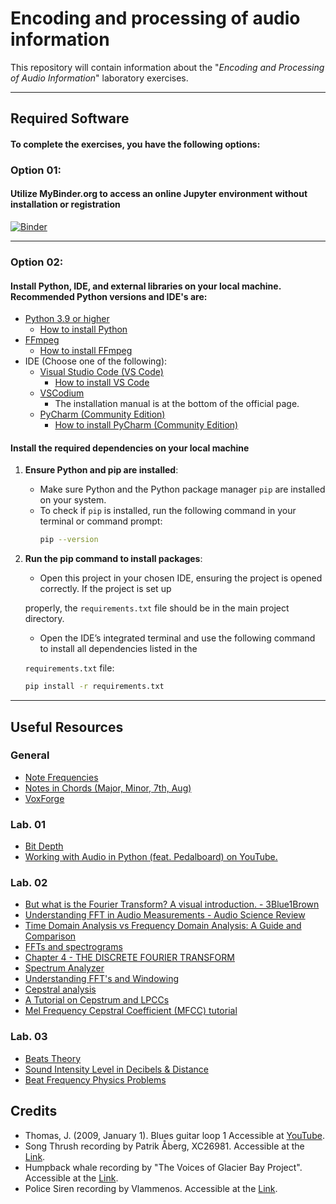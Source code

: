 # Encoding and processing of audio information

This repository will contain information about the "*Encoding and Processing of Audio Information*" laboratory exercises.

---

## Required Software
#### To complete the exercises, you have the following options:

### Option 01:
#### Utilize MyBinder.org to access an online Jupyter environment without installation or registration

[![Binder](https://mybinder.org/badge_logo.svg)](https://mybinder.org/v2/gh/konstakostov/Encoding-and-processing-of-audio-information/HEAD)

---

### Option 02:
#### Install Python, IDE, and external libraries on your local machine. Recommended Python versions and IDE's are:
- <a href="https://www.python.org/downloads/">Python 3.9 or higher</a>
	- <a href="https://realpython.com/installing-python/#windows-how-to-check-or-get-python">How to install Python</a> 
- <a href="https://ffmpeg.org/download.html">FFmpeg</a>
	- <a href="https://www.hostinger.com/tutorials/how-to-install-ffmpeg">How to install FFmpeg</a>
- IDE (Choose one of the following):
	- <a href="https://code.visualstudio.com">Visual Studio Code (VS Code)</a>
		- <a href="https://code.visualstudio.com/docs/setup/setup-overview">How to install VS Code</a> 
	- <a href="https://vscodium.com">VSCodium</a>
		- The installation manual is at the bottom of the official page.
	- <a href="https://www.jetbrains.com/pycharm/download/">PyCharm (Community Edition)</a>
		- <a href="https://www.jetbrains.com/help/pycharm/installation-guide.html#silent">How to install PyCharm (Community Edition)</a> 

#### Install the required dependencies on your local machine

1. **Ensure Python and pip are installed**:
   - Make sure Python and the Python package manager `pip` are installed on your system.
   - To check if `pip` is installed, run the following command in your terminal or command prompt:
     ```bash
     pip --version
     ```

2. **Run the pip command to install packages**:
   - <p>Open this project in your chosen IDE, ensuring the project is opened correctly. If the project is set up 
   properly, the `requirements.txt` file should be in the main project directory.</p>
   - <p>Open the IDE’s integrated terminal and use the following command to install all dependencies listed in the 
   `requirements.txt` file:</p>
   ```bash
   pip install -r requirements.txt
   ```

---

## Useful Resources
### General
- <a href="https://muted.io/note-frequencies/">Note Frequencies</a>
- <a href="https://www.michael-thomas.com/music/class/chords_notesinchords.htm">Notes in Chords (Major, Minor, 7th, Aug)</a>
- <a href="https://www.voxforge.org/home">VoxForge</a>

### Lab. 01
- <a href="https://www.mixinglessons.com/bit-depth/">Bit Depth</a>
- <a href="https://www.youtube.com/watch?v=NYhkqXpFAlg">Working with Audio in Python (feat. Pedalboard) on YouTube.</a>


### Lab. 02
- <a href="https://youtu.be/spUNpyF58BY">But what is the Fourier Transform? A visual introduction. - 3Blue1Brown</a>
- <a href="https://youtu.be/bqGjh67x7IU">Understanding FFT in Audio Measurements - Audio Science Review</a>
- <a href="https://resources.pcb.cadence.com/blog/2020-time-domain-analysis-vs-frequency-domain-analysis-a-guide-and-comparison">Time Domain Analysis vs Frequency Domain Analysis: A Guide and Comparison</a>
- <a href="https://pressbooks.pub/sound/chapter/frequency-domain-graphs-2/#:~:text=Frequency%20domain%20graphs%20show%20much,strongly%20present%20in%20the%20sound.">FFTs and spectrograms</a>
- <a href="https://web.mit.edu/~gari/teaching/6.555/lectures/ch_DFT.pdf">Chapter 4 - THE DISCRETE FOURIER TRANSFORM</a>
- <a href="https://academo.org/demos/spectrum-analyzer/">Spectrum Analyzer</a>
- <a href="https://download.ni.com/evaluation/pxi/Understanding%20FFTs%20and%20Windowing.pdf">Understanding FFT's and Windowing</a>
- <a href="https://sensemore.io/what-is-cepstral-analysis/">Cepstral analysis</a>
- <a href="http://www.practicalcryptography.com/miscellaneous/machine-learning/tutorial-cepstrum-and-lpccs/">A Tutorial on Cepstrum and LPCCs</a>
- <a href="http://practicalcryptography.com/miscellaneous/machine-learning/guide-mel-frequency-cepstral-coefficients-mfccs/">Mel Frequency Cepstral Coefficient (MFCC) tutorial</a>


### Lab. 03
- <a href="http://hyperphysics.phy-astr.gsu.edu/hbase/Sound/beat.html#:~:text=When%20two%20sound%20waves%20of,%22beating%22%20or%20producing%20beats.">Beats Theory</a>
- <a href="https://www.youtube.com/watch?v=twppI9Eizp8">Sound Intensity Level in Decibels & Distance</a>
- <a href="https://www.youtube.com/watch?v=M-OMq4QsPfY">Beat Frequency Physics Problems</a>


## Credits
<ul> 
    <li>Thomas, J. (2009, January 1). Blues guitar loop 1 Accessible at <a href="https://youtu.be/ipnkP7j1yms?list=OLAK5uy_l6sZ_rLGmbIqCpERpdm1WqI2s1UeGN9QM">YouTube</a>.</li>
    <li>Song Thrush recording by Patrik Åberg, XC26981. Accessible at the <a href="http://www.xeno-canto.org/26981">Link</a>.</li>
    <li>Humpback whale recording by "The Voices of Glacier Bay Project". Accessible at the <a href="http://www.nps.gov/glba/naturescience/soundclips.htm">Link</a>.</li>
    <li>Police Siren recording by Vlammenos. Accessible at the <a href="http://soundbible.com/581-Police-Siren-3.html">Link</a>.</li>
</ul>
